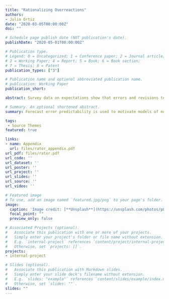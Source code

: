 ```yaml
---
title: "Rationalizing Overreactions"
authors:
- Julio Ortiz
date: "2020-03-05T00:00:00Z"
doi: ""

# Schedule page publish date (NOT publication's date).
publishDate: "2020-05-01T00:00:00Z"

# Publication type.
# Legend: 0 = Uncategorized; 1 = Conference paper; 2 = Journal article;
# 3 = Working Paper; 4 = Report; 5 = Book; 6 = Book section;
# 7 = Thesis; 8 = Patent
publication_types: ["3"]

# Publication name and optional abbreviated publication name.
# publication: Working Paper
publication_short: 

abstract: Survey data on expectations show that errors and revisions tend to covary negatively which implies that forecasters exhibit overreactive behavior. While this empirical finding is used to motivate models of non-rational expectations, I argue that error predictability is not sufficient to reject rationality. I prove that a rational model of strategic interaction can deliver and identical OLS coefficient from an errors-on-revisions regression as non-rational models of overconfidence and diagnostic expectations. In light of this, I propose focusing on the persistence of revisions as a more robust reduced form exercise. Using data from the Survey of Professional Forecasters, I find evidence against linear rational expectations.

# Summary. An optional shortened abstract.
summary: Forecast error predictability is used to motivate models of non-rational expectations. This note finds, however, that a rational model of strategic interaction can look a lot like a non-rational model. I propose a more robust test of linear rational expectations.

tags:
 - Source Themes
featured: true

links:
- name: Appendix
  url: files/rator_appendix.pdf
url_pdf: files/rator.pdf
url_code: ''
url_dataset: ''
url_poster: ''
url_project: ''
url_slides: ''
url_source: ''
url_video: ''

# Featured image
# To use, add an image named `featured.jpg/png` to your page's folder. 
image:
  caption: 'Image credit: [**Unsplash**](https://unsplash.com/photos/pLCdAaMFLTE)'
  focal_point: ""
  preview_only: false

# Associated Projects (optional).
#   Associate this publication with one or more of your projects.
#   Simply enter your project's folder or file name without extension.
#   E.g. `internal-project` references `content/project/internal-project/index.md`.
#   Otherwise, set `projects: []`.
projects:
- internal-project

# Slides (optional).
#   Associate this publication with Markdown slides.
#   Simply enter your slide deck's filename without extension.
#   E.g. `slides: "example"` references `content/slides/example/index.md`.
#   Otherwise, set `slides: ""`.
slides: ""
---
```



